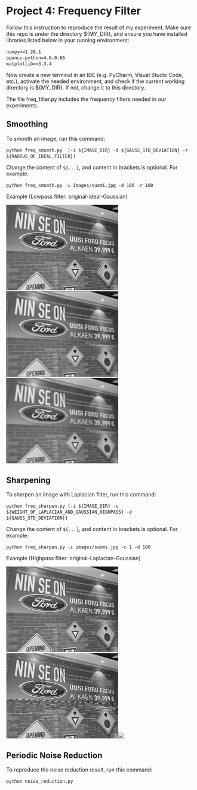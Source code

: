 # Project 4: Frequency Filter
Follow this instruction to reproduce the result of my experiment. Make sure this repo is under the directory ${MY_DIR}, and ensure you have installed libraries listed below in your running environment:
```
numpy==1.20.1
opencv-python=4.6.0.66
matplotlib==3.3.4
```

Now create a new terminal in an IDE (e.g. PyCharm, Visual Studio Code, etc.),
activate the needed environment,
and check if the current working directory is ${MY_DIR}. If not, change it to this directory.


The file freq_filter.py includes the frequency filters needed in our experiments.

## Smoothing
To smooth an image, run this command:

```
python freq_smooth.py  [-i ${IMAGE_DIR} -d ${GAUSS_STD_DEVIATION} -r ${RADIUS_OF_IDEAL_FILTER}]
```

Change the content of ```${...}```, and content in brackets is optional. For example:

```
python freq_smooth.py -i images/suomi.jpg -d 100 -r 100
```

Example (Lowpass filter: original-ideal-Gaussian)

<p>
  <img src='images/suomi.jpg' width='300' /><img src='images/suomi_ideal_smoothed.jpg' width='300'/><img src='images/suomi_gaussian_smoothed.jpg' width='300'/>
</p>

## Sharpening
To sharpen an image with Laplacian filter, run this command:

```
python freq_sharpen.py [-i ${IMAGE_DIR} -c ${WEIGHT_OF_LAPLACIAN_AND_GAUSSIAN_HIGHPASS} -d ${GAUSS_STD_DEVIATION}]
```

Change the content of ```${...}```, and content in brackets is optional. For example:

```
python freq_sharpen.py -i images/suomi.jpg -c 1 -d 100
```

Example (Highpass filter: original-Laplacian-Gaussian)

<p>
  <img src='images/suomi.jpg' width='300' /><img src='images/suomi_laplacian_sharpened.jpg' width='300'/><img src='images/suomi_highboost_sharpend.jpg' width='300'/>
</p>


## Periodic Noise Reduction
To reproduce the noise reduction result, run this command:

```
python noise_reduction.py
```
